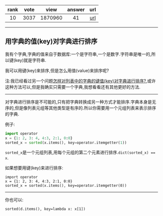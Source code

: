 
| rank | vote | view | answer | url |
|:-:|:-:|:-:|:-:|:-:|
|10|3037|1870960|41| [url](http://stackoverflow.com/questions/613183/how-do-i-sort-a-dictionary-by-value) |
***

## 用字典的值(key)对字典进行排序

我有个字典,字典的值来自于数据库:一个是字符串,一个是数字.字符串是唯一的,所以键(key)就是字符串.

我可以用键(key)来排序,但是怎么用值(value)来排序呢?

注:我已经看过另一个问题[怎样对列表中的字典的键值(key)对字典进行排序?](http://stackoverflow.com/questions/72899/how-do-i-sort-a-list-of-dictionaries-by-values-of-the-dictionary-in-python),或许这种方法可以,但是我确实只需要一个字典,我想看看还有其他更好的方法.

***

对字典进行排序是不可能的,只有把字典转换成另一种方式才能排序.字典本身是无序的,但是像列表元组等其他类型是有序的.所以你需要用一个元组列表来表示排序的字典.

例子:

```python
import operator
x = {1: 2, 3: 4, 4:3, 2:1, 0:0}
sorted_x = sorted(x.items(), key=operator.itemgetter(1))
```

`sorted_x`是一个元组列表,用每个元组的第二个元素进行排序.`dict(sorted_x) == x`.

如果想要用键(key)来进行排序:

```
import operator
x = {1: 2, 3: 4, 4:3, 2:1, 0:0}
sorted_x = sorted(x.items(), key=operator.itemgetter(0))
```

***

你也可以:

```
sorted(d.items(), key=lambda x: x[1])
```

